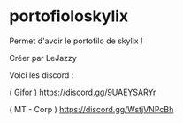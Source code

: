 # portofioloskylix
Permet d'avoir le portofilo de skylix ! 

Créer par LeJazzy 

Voici les discord : 

( Gifor ) https://discord.gg/9UAEYSARYr

( MT - Corp ) https://discord.gg/WstjVNPcBh
